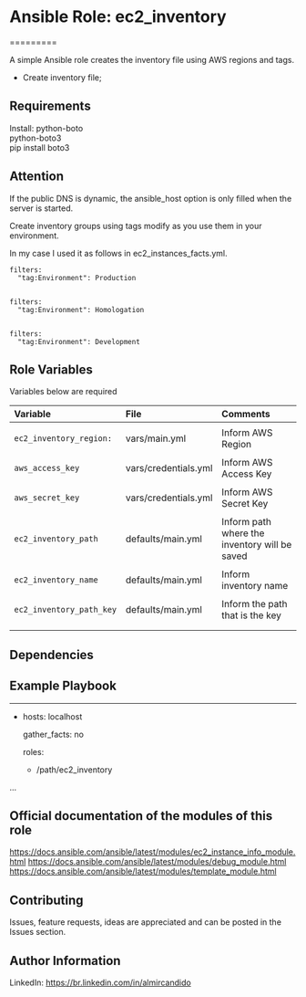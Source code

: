 # Ansible Role: ec2_inventory
=========

A simple Ansible role creates the inventory file using AWS regions and tags.

- Create inventory file;


Requirements
------------
Install:
python-boto                                      
python-boto3      
pip install boto3

Attention
---------
If the public DNS is dynamic, the ansible_host option is only filled when the server is started.

Create inventory groups using tags modify as you use them in your environment.

In my case I used it as follows in ec2_instances_facts.yml.

    filters:
      "tag:Environment": Production


    filters:
      "tag:Environment": Homologation


    filters:
      "tag:Environment": Development


Role Variables
--------------

Variables below are required

| Variable                                     | File                          | Comments                                     
| :---                                         | :---                          | :---       
|                                              |                               |
| `ec2_inventory_region:`                      | vars/main.yml                 | Inform AWS Region
|                                              |                               |
| `aws_access_key`                             | vars/credentials.yml          | Inform AWS Access Key
|                                              |                               |
| `aws_secret_key`                             | vars/credentials.yml          | Inform AWS Secret Key
|                                              |                               |
| `ec2_inventory_path`                         | defaults/main.yml             | Inform path where the inventory will be saved
|                                              |                               |
| `ec2_inventory_name`                         | defaults/main.yml             | Inform inventory name
|                                              |                               |
| `ec2_inventory_path_key`                     | defaults/main.yml             | Inform the path that is the key
|                                              |                               |
|                                              |                               |


Dependencies
------------

Example Playbook
----------------

---
- hosts: localhost
  
  gather_facts: no

  roles:

    - /path/ec2_inventory

...

Official documentation of the modules of this role
--------------------------------------------------

https://docs.ansible.com/ansible/latest/modules/ec2_instance_info_module.html
https://docs.ansible.com/ansible/latest/modules/debug_module.html
https://docs.ansible.com/ansible/latest/modules/template_module.html


## Contributing

Issues, feature requests, ideas are appreciated and can be posted in the Issues section.


Author Information
------------------
LinkedIn: https://br.linkedin.com/in/almircandido
